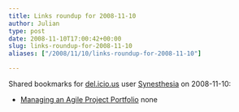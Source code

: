 ```yaml
---
title: Links roundup for 2008-11-10
author: Julian
type: post
date: 2008-11-10T17:00:42+00:00
slug: links-roundup-for-2008-11-10 
aliases: ["/2008/11/10/links-roundup-for-2008-11-10"]

---
```

Shared bookmarks for [del.icio.us][1] user [Synesthesia][2] on 2008-11-10:

  * [Managing an Agile Project Portfolio][3] 
    none</li> </ul>

 [1]: https://del.icio.us/
 [2]: https://del.icio.us/synesthesia
 [3]: https://www.scrumalliance.org/articles/58-managing-an-agile-project-portfolio